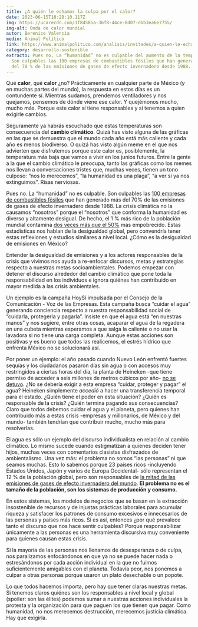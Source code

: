 ```yaml
---
title: ¿A quién le echamos la culpa por el calor?
date: 2023-06-15T18:28:10.117Z
img: https://ucarecdn.com/1f84585a-36f8-44ce-8d07-dbb3ea6e7755/
img-alt: Onda de calor mundial
autor: Berenice Valencia
medio: Animal Político
link: https://www.animalpolitico.com/analisis/invitades/a-quien-le-echamos-la-culpa-por-el-calor
category: desarrollo-sostenible
extracto: Pues no. La “humanidad” no es culpable del aumento de la temperatura.
  Son culpables las 100 empresas de combustibles fósiles que han generado más
  del 70 % de las emisiones de gases de efecto invernadero desde 1988.
---
```

Qué **calor**, qué **calor** ¿no? Prácticamente en cualquier parte de México (y en muchas partes del mundo), la respuesta en estos días es un contundente sí. Mientras sudamos, prendemos ventiladores y nos quejamos, pensemos de dónde viene ese calor. Y quejémonos mucho, mucho más. Porque este calor sí tiene responsables y sí tenemos a quien exigirle cambios.

Seguramente ya habrás escuchado que estas temperaturas son consecuencia del **cambio climático**. Quizá has visto alguna de las gráficas en las que se demuestra que el mundo cada año está más caliente y cada año es menos biodiverso. O quizá has visto algún meme en el que nos advierten que disfrutemos porque este calor es, posiblemente, la temperatura más baja que vamos a vivir en los junios futuros. Entre la gente a la que el cambio climático le preocupa, tanto las gráficas como los memes nos llevan a conversaciones tristes que, muchas veces, tienen un tono culposo: “nos lo merecemos”, “la humanidad es una plaga”, “a ver si ya nos extinguimos”. Risas nerviosas.

Pues no. La “humanidad” no es culpable. Son culpables las [100 empresas de combustibles fósiles](https://www.cdp.net/en/articles/media/new-report-shows-just-100-companies-are-source-of-over-70-of-emissions) que han generado más del 70% de las emisiones de gases de efecto invernadero desde 1988. La crisis climática no la causamos “nosotros” porque el “nosotros” que conforma la humanidad es diverso y altamente desigual. De hecho, el 1 % más rico de la población mundial contamina [dos veces más que el 50%](https://www.oxfam.org/en/press-releases/richest-1-bag-nearly-twice-much-wealth-rest-world-put-together-over-past-two-years#:~:text=The%20wealthiest%201%20percent%20of,goal%20of%20the%20Paris%20Agreement.) más empobrecido. Estas estadísticas nos hablan de la desigualdad global, pero convendría tener estas reflexiones y estudios similares a nivel local. ¿Cómo es la desigualdad de emisiones en México?

Entender la desigualdad de emisiones y a los actores responsables de la crisis que vivimos nos ayuda a re-enfocar discursos, metas y estrategias respecto a nuestras metas socioambientales. Podemos empezar con detener el discurso alrededor del cambio climático que pone toda la responsabilidad en los individuos e ignora quiénes han contribuido en mayor medida a las crisis ambientales.

Un ejemplo es la campaña HoySí impulsada por el Consejo de la Comunicación - Voz de las Empresas. Esta campaña busca “cuidar el agua” generando conciencia respecto a nuestra responsabilidad social de “cuidarla, protegerla y pagarla”. Insiste en que el agua está “en nuestras manos” y nos sugiere, entre otras cosas, acaparar el agua de la regadera en una cubeta mientras esperamos a que salga la caliente o no usar la lavadora si no tiene una carga completa. Aunque estas acciones son positivas y es bueno que todos las realicemos, el estrés hídrico que enfrenta México no se solucionará así.

Por poner un ejemplo: el año pasado cuando Nuevo León enfrentó fuertes sequías y los ciudadanos pasaron días sin agua o con accesos muy restringidos a ciertas horas del día, la planta de Heineken -que tiene permiso de acceder a seis millones de metros cúbicos por año- [no se detuvo](https://www.nytimes.com/es/2022/11/14/espanol/sequia-monterrey-cerveza.html). ¿No se debería exigir a esta empresa “cuidar, proteger y pagar” el agua? Heineken simplemente *accedió* a hacer una transferencia temporal para el estado. ¿Quién tiene el poder en esta situación? ¿Quién es responsable de la crisis? ¿Quién termina pagando sus consecuencias? Claro que todos debemos cuidar el agua y el planeta, pero quienes han contribuido más a estas crisis -empresas y millonarios, de México y del mundo- también tendrían que contribuir mucho, mucho más para resolverlas.

El agua es sólo un ejemplo del discurso individualista en relación al cambio climático. Lo mismo sucede cuando estigmatizan a quienes deciden tener hijos, muchas veces con comentarios clasistas disfrazados de ambientalismo. Una vez más: el problema no somos “las personas” ni que seamos muchas. Esto lo sabemos porque 23 países ricos -incluyendo Estados Unidos, Japón y varios de Europa Occidental- sólo representan el 12 % de la población global, pero son responsables de [la mitad de las emisiones de gases de efecto invernadero del mundo](https://www.nytimes.com/interactive/2021/11/12/climate/cop26-emissions-compensation.html). **El problema no es el tamaño de la población, son los sistemas de producción y consumo.**

En estos sistemas, los modelos de negocios que se basan en la extracción insostenible de recursos y de injustas prácticas laborales para acumular riqueza y satisfacer los patrones de consumo excesivos e innecesarios de las personas y países más ricos. Si es así, entonces ¿por qué prevalece tanto el discurso que nos hace sentir culpables? Porque responsabilizar únicamente a las personas es una herramienta discursiva muy conveniente para quienes causan estas crisis.

Si la mayoría de las personas nos llenamos de desesperanza o de culpa, nos paralizamos enfocándonos en que ya no se puede hacer nada o estresándonos por cada acción individual en la que no fuimos suficientemente amigables con el planeta. Todavía peor, nos ponemos a culpar a otras personas porque usaron un plato desechable o un popote.

Lo que todos hacemos importa, pero hay que tener claras nuestras metas. Si tenemos claros quiénes son los responsables a nivel local y global (spoiler: son las élites) podemos sumar a nuestras acciones individuales la protesta y la organización para que paguen los que tienen que pagar. Como humanidad, no nos merecemos destrucción, merecemos justicia climática. Hay que exigirla.